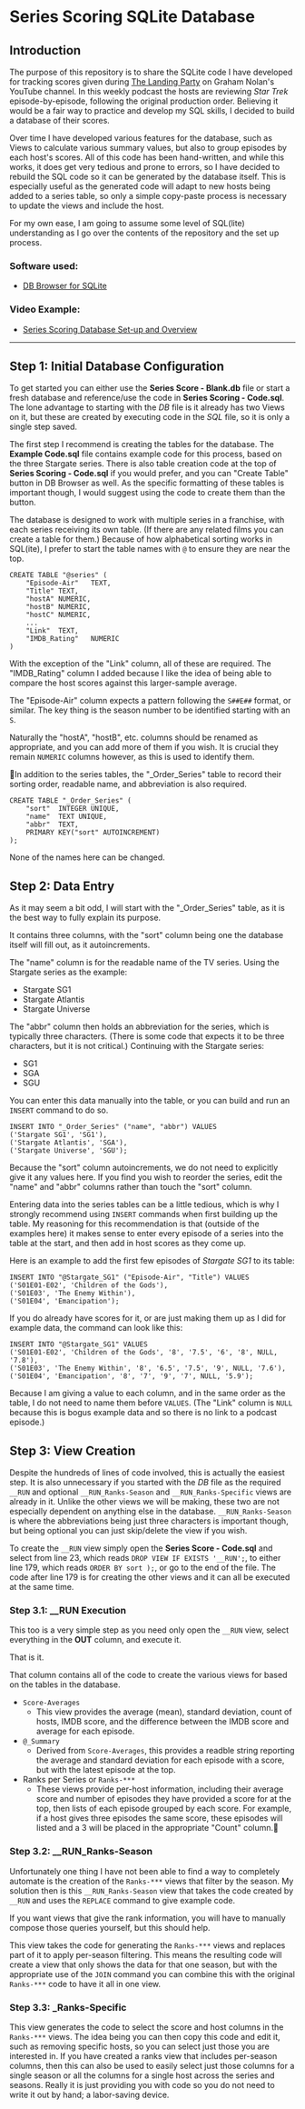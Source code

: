 #	Series Scoring SQLite Database

##	Introduction

The purpose of this repository is to share the SQLite code I have developed for tracking scores given during [The Landing Party](https://www.youtube.com/@gnolan12/streams) on Graham Nolan's YouTube channel.
In this weekly podcast the hosts are reviewing *Star Trek* episode-by-episode, following the original production order.
Believing it would be a fair way to practice and develop my SQL skills, I decided to build a database of their scores.

Over time I have developed various features for the database, such as Views to calculate various summary values, but also to group episodes by each host's scores.
All of this code has been hand-written, and while this works, it does get very tedious and prone to errors, so I have decided to rebuild the SQL code so it can be generated by the database itself.
This is especially useful as the generated code will adapt to new hosts being added to a series table, so only a simple copy-paste process is necessary to update the views and include the host.

For my own ease, I am going to assume some level of SQL(lite) understanding as I go over the contents of the repository and the set up process.

### Software used:
- [DB Browser for SQLite](https://sqlitebrowser.org/)

###	Video Example:
- [Series Scoring Database Set-up and Overview](https://youtu.be/ruXL31YjFBw)

---

## Step 1: Initial Database Configuration

To get started you can either use the **Series Score - Blank.db** file or start a fresh database and reference/use the code in **Series Scoring - Code.sql**.
The lone advantage to starting with the *DB* file is it already has two Views on it, but these are created by executing code in the *SQL* file, so it is only a single step saved.

The first step I recommend is creating the tables for the database.
The **Example Code.sql** file contains example code for this process, based on the three Stargate series.
There is also table creation code at the top of **Series Scoring - Code.sql** if you would prefer, and you can "Create Table" button in DB Browser as well.
As the specific formatting of these tables is important though, I would suggest using the code to create them than the button.

The database is designed to work with multiple series in a franchise, with each series receiving its own table.
(If there are any related films you can create a table for them.)
Because of how alphabetical sorting works in SQL(ite), I prefer to start the table names with `@` to ensure they are near the top.

```
CREATE TABLE "@series" (
	"Episode-Air"	TEXT,
	"Title"	TEXT,
	"hostA"	NUMERIC,
	"hostB"	NUMERIC,
	"hostC"	NUMERIC,
	...
	"Link"	TEXT,
	"IMDB_Rating"	NUMERIC
)
```

With the exception of the "Link" column, all of these are required.
The "IMDB_Rating" column I added because I like the idea of being able to compare the host scores against this larger-sample average.

The "Episode-Air" column expects a pattern following the `S##E##` format, or similar.
The key thing is the season number to be identified starting with an `S`.

Naturally the "hostA", "hostB", etc. columns should be renamed as appropriate, and you can add more of them if you wish.
It is crucial they remain `NUMERIC` columns however, as this is used to identify them.

In addition to the series tables, the "_Order_Series" table to record their sorting order, readable name, and abbreviation is also required.

```
CREATE TABLE "_Order_Series" (
	"sort"	INTEGER UNIQUE,
	"name"	TEXT UNIQUE,
	"abbr"	TEXT,
	PRIMARY KEY("sort" AUTOINCREMENT)
);
```

None of the names here can be changed.

##	Step 2: Data Entry

As it may seem a bit odd, I will start with the "_Order_Series" table, as it is the best way to fully explain its purpose.

It contains three columns, with the "sort" column being one the database itself will fill out, as it autoincrements.

The "name" column is for the readable name of the TV series.
Using the Stargate series as the example:
- Stargate SG1
- Stargate Atlantis
- Stargate Universe

The "abbr" column then holds an abbreviation for the series, which is typically three characters.
(There is some code that expects it to be three characters, but it is not critical.)
Continuing with the Stargate series:
- SG1
- SGA
- SGU

You can enter this data manually into the table, or you can build and run an `INSERT` command to do so.

```
INSERT INTO "_Order_Series" ("name", "abbr") VALUES
('Stargate SG1', 'SG1'),
('Stargate Atlantis', 'SGA'),
('Stargate Universe', 'SGU');
```

Because the "sort" column autoincrements, we do not need to explicitly give it any values here.
If you find you wish to reorder the series, edit the "name" and "abbr" columns rather than touch the "sort" column.

Entering data into the series tables can be a little tedious, which is why I strongly recommend using `INSERT` commands when first building up the table.
My reasoning for this recommendation is that (outside of the examples here) it makes sense to enter every episode of a series into the table at the start, and then add in host scores as they come up.

Here is an example to add the first few episodes of *Stargate SG1* to its table:

```
INSERT INTO "@Stargate_SG1" ("Episode-Air", "Title") VALUES
('S01E01-E02', 'Children of the Gods'),
('S01E03', 'The Enemy Within'),
('S01E04', 'Emancipation');
```

If you do already have scores for it, or are just making them up as I did for example data, the command can look like this:

```
INSERT INTO "@Stargate_SG1" VALUES
('S01E01-E02', 'Children of the Gods', '8', '7.5', '6', '8', NULL, '7.8'),
('S01E03', 'The Enemy Within', '8', '6.5', '7.5', '9', NULL, '7.6'),
('S01E04', 'Emancipation', '8', '7', '9', '7', NULL, '5.9');
```

Because I am giving a value to each column, and in the same order as the table, I do not need to name them before `VALUES`.
(The "Link" column is `NULL` because this is bogus example data and so there is no link to a podcast episode.)

##	Step 3: View Creation

Despite the hundreds of lines of code involved, this is actually the easiest step.
It is also unnecessary if you started with the *DB* file as the required `__RUN` and optional `__RUN_Ranks-Season` and `__RUN_Ranks-Specific` views are already in it.
Unlike the other views we will be making, these two are not especially dependent on anything else in the database.
`__RUN_Ranks-Season` is where the abbreviations being just three characters is important though, but being optional you can just skip/delete the view if you wish.

To create the `__RUN` view simply open the **Series Score - Code.sql** and select from line 23, which reads `DROP VIEW IF EXISTS '__RUN';`, to either line 179, which reads `ORDER BY sort );`, or go to the end of the file.
The code after line 179 is for creating the other views and it can all be executed at the same time.

###	Step 3.1: __RUN Execution

This too is a very simple step as you need only open the `__RUN` view, select everything in the **OUT** column, and execute it.

That is it.

That column contains all of the code to create the various views for based on the tables in the database.

- `Score-Averages`
	- This view provides the average (mean), standard deviation, count of hosts, IMDB score, and the difference between the IMDB score and average for each episode.
- `@_Summary`
	- Derived from `Score-Averages`, this provides a readble string reporting the average and standard deviation for each episode with a score, but with the latest episode at the top.
- Ranks per Series or `Ranks-***`
	- These views provide per-host information, including their average score and number of episodes they have provided a score for at the top, then lists of each episode grouped by each score. For example, if a host gives three episodes the same score, these episodes will listed and a 3 will be placed in the appropriate "Count" column.

###	Step 3.2: __RUN_Ranks-Season

Unfortunately one thing I have not been able to find a way to completely automate is the creation of the `Ranks-***` views that filter by the season.
My solution then is this `__RUN_Ranks-Season` view that takes the code created by `__RUN` and uses the `REPLACE` command to give example code.

If you want views that give the rank information, you will have to manually compose those queries yourself, but this should help.

This view takes the code for generating the `Ranks-***` views and replaces part of it to apply per-season filtering.
This means the resulting code will create a view that only shows the data for that one season, but with the appropriate use of the `JOIN` command you can combine this with the original `Ranks-***` code to have it all in one view.

###	Step 3.3: _Ranks-Specific

This view generates the code to select the score and host columns in the `Ranks-***` views.
The idea being you can then copy this code and edit it, such as removing specific hosts, so you can select just those you are interested in.
If you have created a ranks view that includes per-season columns, then this can also be used to easily select just those columns for a single season or all the columns for a single host across the series and seasons.
Really it is just providing you with code so you do not need to write it out by hand; a labor-saving device.